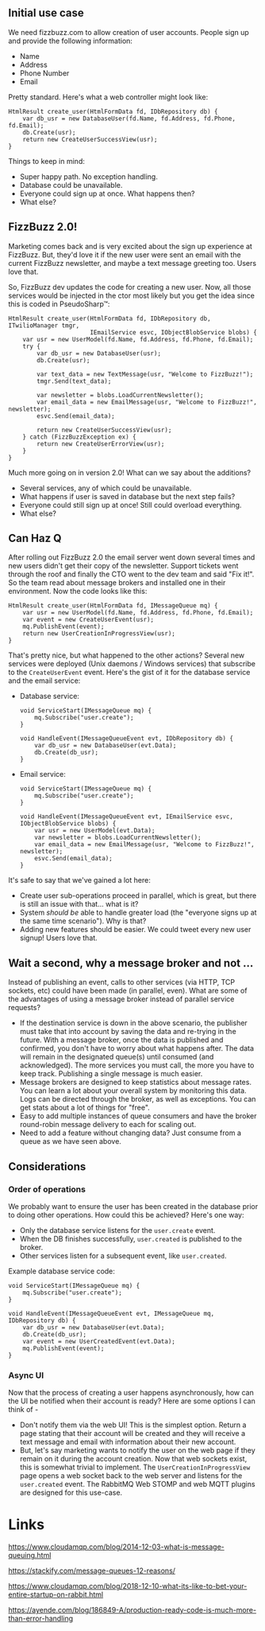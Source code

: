 <!-- vim:sw=4:tw=144:expandtab:
-->

## Initial use case

We need fizzbuzz.com to allow creation of user accounts. People sign up and provide the following information:

* Name
* Address
* Phone Number
* Email

Pretty standard. Here's what a web controller might look like:

```
HtmlResult create_user(HtmlFormData fd, IDbRepository db) {
    var db_usr = new DatabaseUser(fd.Name, fd.Address, fd.Phone, fd.Email);
    db.Create(usr);
    return new CreateUserSuccessView(usr);
}
```

Things to keep in mind:

* Super happy path. No exception handling.
* Database could be unavailable.
* Everyone could sign up at once. What happens then?
* What else?

## FizzBuzz 2.0!

Marketing comes back and is very excited about the sign up experience at FizzBuzz. But, they'd love it if the new user were sent an email with
the current FizzBuzz newsletter, and maybe a text message greeting too. Users love that.

So, FizzBuzz dev updates the code for creating a new user. Now, all those services would be injected in the ctor most likely but you get the
idea since this is coded in PseudoSharp™:

```
HtmlResult create_user(HtmlFormData fd, IDbRepository db, ITwilioManager tmgr,
                       IEmailService esvc, IObjectBlobService blobs) {
    var usr = new UserModel(fd.Name, fd.Address, fd.Phone, fd.Email);
    try {
        var db_usr = new DatabaseUser(usr);
        db.Create(usr);

        var text_data = new TextMessage(usr, "Welcome to FizzBuzz!");
        tmgr.Send(text_data);

        var newsletter = blobs.LoadCurrentNewsletter();
        var email_data = new EmailMessage(usr, "Welcome to FizzBuzz!", newsletter);
        esvc.Send(email_data);

        return new CreateUserSuccessView(usr);
    } catch (FizzBuzzException ex) {
        return new CreateUserErrorView(usr);
    }
}
```

Much more going on in version 2.0! What can we say about the additions?

* Several services, any of which could be unavailable.
* What happens if user is saved in database but the next step fails?
* Everyone could still sign up at once! Still could overload everything.
* What else?

## Can Haz Q

After rolling out FizzBuzz 2.0 the email server went down several times and new users didn't get their copy of the newsletter. Support tickets
went through the roof and finally the CTO went to the dev team and said "Fix it!". So the team read about message brokers and installed one in
their environment. Now the code looks like this:

```
HtmlResult create_user(HtmlFormData fd, IMessageQueue mq) {
    var usr = new UserModel(fd.Name, fd.Address, fd.Phone, fd.Email);
    var event = new CreateUserEvent(usr);
    mq.PublishEvent(event);
    return new UserCreationInProgressView(usr);
}
```

That's pretty nice, but what happened to the other actions? Several new services were deployed (Unix daemons / Windows services) that subscribe
to the `CreateUserEvent` event. Here's the gist of it for the database service and the email service:

* Database service:

    ```
    void ServiceStart(IMessageQueue mq) {
        mq.Subscribe("user.create");
    }

    void HandleEvent(IMessageQueueEvent evt, IDbRepository db) {
        var db_usr = new DatabaseUser(evt.Data);
        db.Create(db_usr);
    }
    ```

* Email service:

    ```
    void ServiceStart(IMessageQueue mq) {
        mq.Subscribe("user.create");
    }

    void HandleEvent(IMessageQueueEvent evt, IEmailService esvc, IObjectBlobService blobs) {
        var usr = new UserModel(evt.Data);
        var newsletter = blobs.LoadCurrentNewsletter();
        var email_data = new EmailMessage(usr, "Welcome to FizzBuzz!", newsletter);
        esvc.Send(email_data);
    }
    ```

It's safe to say that we've gained a lot here:

* Create user sub-operations proceed in parallel, which is great, but there is still an issue with that... what is it?
* System _should be_ able to handle greater load (the "everyone signs up at the same time scenario"). Why is that?
* Adding new features should be easier. We could tweet every new user signup! Users love that.

## Wait a second, why a message broker and not ...

Instead of publishing an event, calls to other services (via HTTP, TCP sockets, etc) could have been made (in parallel, even). What are some of the advantages of using
a message broker instead of parallel service requests?

* If the destination service is down in the above scenario, the publisher must take that into account by saving the data and re-trying in the future. With a
message broker, once the data is published and confirmed, you don't have to worry about what happens after. The data will remain in the
designated queue(s) until consumed (and acknowledged). The more services you must call, the more you have to keep track. Publishing a single
message is much easier.
* Message brokers are designed to keep statistics about message rates. You can learn a lot about your overall system by monitoring this data.
Logs can be directed through the broker, as well as exceptions. You can get stats about a lot of things for "free".
* Easy to add multiple instances of queue consumers and have the broker round-robin message delivery to each for scaling out.
* Need to add a feature without changing data? Just consume from a queue as we have seen above.

## Considerations

### Order of operations

We probably want to ensure the user has been created in the database prior to doing other operations. How could this be achieved? Here's one
way:

* Only the database service listens for the `user.create` event.
* When the DB finishes successfully, `user.created` is published to the broker.
* Other services listen for a subsequent event, like `user.created`.

Example database service code:

```
void ServiceStart(IMessageQueue mq) {
    mq.Subscribe("user.create");
}

void HandleEvent(IMessageQueueEvent evt, IMessageQueue mq, IDbRepository db) {
    var db_usr = new DatabaseUser(evt.Data);
    db.Create(db_usr);
    var event = new UserCreatedEvent(evt.Data);
    mq.PublishEvent(event);
}
```

### Async UI

Now that the process of creating a user happens asynchronously, how can the UI be notified when their account is ready? Here are some options I
can think of -

* Don't notify them via the web UI! This is the simplest option. Return a page stating that their account will be created and they will receive a
text message and email with information about their new account.
* But, let's say marketing wants to notify the user on the web page if they remain on it during the account creation. Now that web sockets
exist, this is somewhat trivial to implement. The `UserCreationInProgressView` page opens a web socket back to the web server and listens for the
`user.created` event. The RabbitMQ Web STOMP and web MQTT plugins are designed for this use-case.

# Links

https://www.cloudamqp.com/blog/2014-12-03-what-is-message-queuing.html

https://stackify.com/message-queues-12-reasons/

https://www.cloudamqp.com/blog/2018-12-10-what-its-like-to-bet-your-entire-startup-on-rabbit.html

https://ayende.com/blog/186849-A/production-ready-code-is-much-more-than-error-handling
